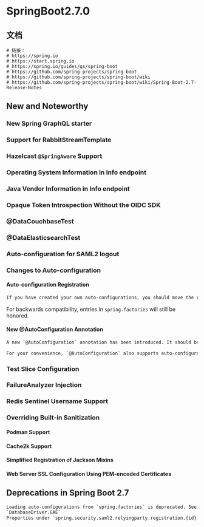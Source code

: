 # SpringBoot2.7.0

## 文档

```shell
# 链接：
# https://spring.io
# https://start.spring.io
# https://spring.io/guides/gs/spring-boot
# https://github.com/spring-projects/spring-boot
# https://github.com/spring-projects/spring-boot/wiki
# https://github.com/spring-projects/spring-boot/wiki/Spring-Boot-2.7-Release-Notes
```

## New and Noteworthy

### New Spring GraphQL starter

### Support for RabbitStreamTemplate

### Hazelcast `@SpringAware` Support

### Operating System Information in Info endpoint

### Java Vendor Information in Info endpoint

### Opaque Token Introspection Without the OIDC SDK

### @DataCouchbaseTest

### @DataElasticsearchTest

### Auto-configuration for SAML2 logout

### Changes to Auto-configuration

#### Auto-configuration Registration

```html
If you have created your own auto-configurations, you should move the registration from `spring.factories` to a new file named `META-INF/spring/org.springframework.boot.autoconfigure.AutoConfiguration.imports`. Each line contains the fully qualified name of the auto-configuration. See [the included auto-configurations](https://github.com/spring-projects/spring-boot/blob/main/spring-boot-project/spring-boot-autoconfigure/src/main/resources/META-INF/spring/org.springframework.boot.autoconfigure.AutoConfiguration.imports) for an example.
```

For backwards compatibility, entries in `spring.factories` will still be honored.

#### New @AutoConfiguration Annotation

```html
A new `@AutoConfiguration` annotation has been introduced. It should be used to annotate top-level auto-configuration classes that are listed in the new `META-INF/spring/org.springframework.boot.autoconfigure.AutoConfiguration.imports` file, replacing `@Configuration`. Configuration classes that are nested within or imported by an `@AutoConfiguration` class should continue to use `@Configuration` as before.

For your convenience, `@AutoConfiguration` also supports auto-configuration ordering via the `after`, `afterNames`, `before` and `beforeNames` attributes. This can be used as a replacement for `@AutoConfigureAfter` and `@AutoConfigureBefore`.
```



### Test Slice Configuration

### FailureAnalyzer Injection

### Redis Sentinel Username Support

### Overriding Built-in Sanitization

#### Podman Support

#### Cache2k Support

#### Simplified Registration of Jackson Mixins

#### Web Server SSL Configuration Using PEM-encoded Certificates



## Deprecations in Spring Boot 2.7

```html
Loading auto-configurations from `spring.factories` is deprecated. See above for more details.
`DatabaseDriver.GAE`
Properties under `spring.security.saml2.relyingparty.registration.{id}.identityprovider` have been moved to `spring.security.saml2.relyingparty.registration.{id}.assertingparty`. Using the old property names result in log messages on WARN level on startup.
```

